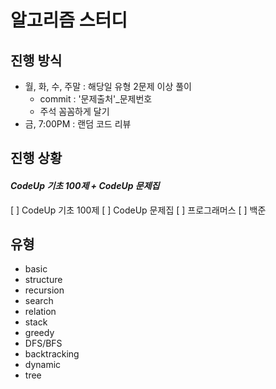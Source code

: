 # 알고리즘 스터디
## 진행 방식
* 월, 화, 수, 주말 : 해당일 유형 2문제 이상 풀이
  * commit : '문제출처'_문제번호
  * 주석 꼼꼼하게 달기
* 금, 7:00PM : 랜덤 코드 리뷰
## 진행 상황
#### *__CodeUp 기초 100제 + CodeUp 문제집__*
[ ] CodeUp 기초 100제
[ ] CodeUp 문제집
[ ] 프로그래머스
[ ] 백준
## 유형
* basic
* structure
* recursion
* search
* relation
* stack
* greedy
* DFS/BFS
* backtracking
* dynamic
* tree
